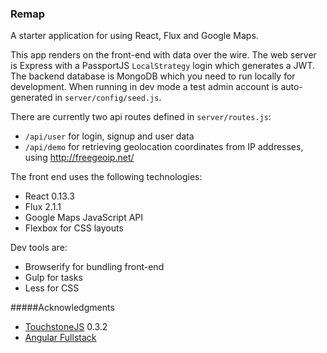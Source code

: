 
### Remap

A starter application for using React, Flux and Google Maps.

This app renders on the front-end with data over the wire. The web server is Express with a PassportJS `LocalStrategy` login which generates a JWT. The backend database is MongoDB which you need to run locally for development. When running in dev mode a test admin account is auto-generated in `server/config/seed.js`.

There are currently two api routes defined in `server/routes.js`:
* `/api/user` for login, signup and user data
* `/api/demo` for retrieving geolocation coordinates from IP addresses, using <http://freegeoip.net/>

The front end uses the following technologies:
* React 0.13.3
* Flux 2.1.1
* Google Maps JavaScript API
* Flexbox for CSS layouts

Dev tools are:
* Browserify for bundling front-end
* Gulp for tasks
* Less for CSS

#####Acknowledgments
- [TouchstoneJS](https://github.com/touchstonejs/touchstonejs) 0.3.2
- [Angular Fullstack](https://github.com/angular-fullstack/generator-angular-fullstack)
